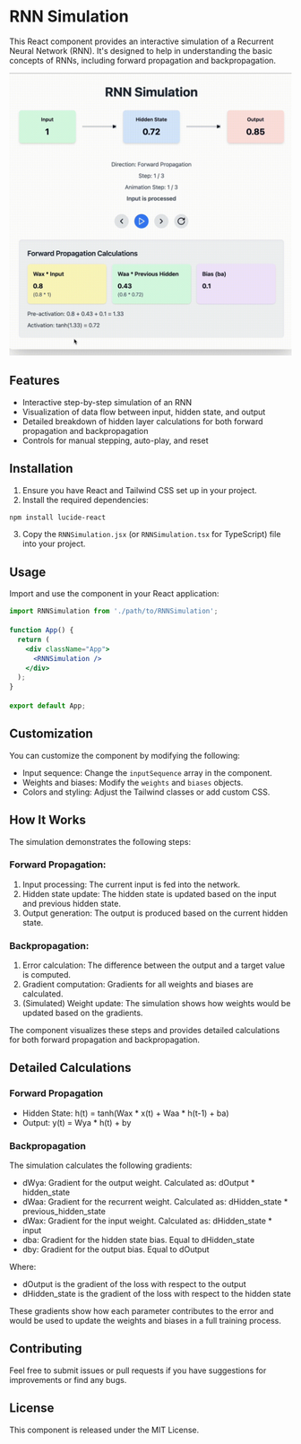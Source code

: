 # RNN Simulation

This React component provides an interactive simulation of a Recurrent Neural Network (RNN). It's designed to help in understanding the basic concepts of RNNs, including forward propagation and backpropagation.



![RNN Simulation Demo](RNNSimulation.gif)


## Features

- Interactive step-by-step simulation of an RNN
- Visualization of data flow between input, hidden state, and output
- Detailed breakdown of hidden layer calculations for both forward propagation and backpropagation
- Controls for manual stepping, auto-play, and reset

## Installation

1. Ensure you have React and Tailwind CSS set up in your project.
2. Install the required dependencies:

```bash
npm install lucide-react
```

3. Copy the `RNNSimulation.jsx` (or `RNNSimulation.tsx` for TypeScript) file into your project.

## Usage

Import and use the component in your React application:

```jsx
import RNNSimulation from './path/to/RNNSimulation';

function App() {
  return (
    <div className="App">
      <RNNSimulation />
    </div>
  );
}

export default App;
```

## Customization

You can customize the component by modifying the following:

- Input sequence: Change the `inputSequence` array in the component.
- Weights and biases: Modify the `weights` and `biases` objects.
- Colors and styling: Adjust the Tailwind classes or add custom CSS.

## How It Works

The simulation demonstrates the following steps:

### Forward Propagation:
1. Input processing: The current input is fed into the network.
2. Hidden state update: The hidden state is updated based on the input and previous hidden state.
3. Output generation: The output is produced based on the current hidden state.

### Backpropagation:
1. Error calculation: The difference between the output and a target value is computed.
2. Gradient computation: Gradients for all weights and biases are calculated.
3. (Simulated) Weight update: The simulation shows how weights would be updated based on the gradients.

The component visualizes these steps and provides detailed calculations for both forward propagation and backpropagation.

## Detailed Calculations

### Forward Propagation
- Hidden State: h(t) = tanh(Wax * x(t) + Waa * h(t-1) + ba)
- Output: y(t) = Wya * h(t) + by

### Backpropagation
The simulation calculates the following gradients:

- dWya: Gradient for the output weight. Calculated as: dOutput * hidden_state
- dWaa: Gradient for the recurrent weight. Calculated as: dHidden_state * previous_hidden_state
- dWax: Gradient for the input weight. Calculated as: dHidden_state * input
- dba: Gradient for the hidden state bias. Equal to dHidden_state
- dby: Gradient for the output bias. Equal to dOutput

Where:
- dOutput is the gradient of the loss with respect to the output
- dHidden_state is the gradient of the loss with respect to the hidden state

These gradients show how each parameter contributes to the error and would be used to update the weights and biases in a full training process.

## Contributing

Feel free to submit issues or pull requests if you have suggestions for improvements or find any bugs.

## License

This component is released under the MIT License.